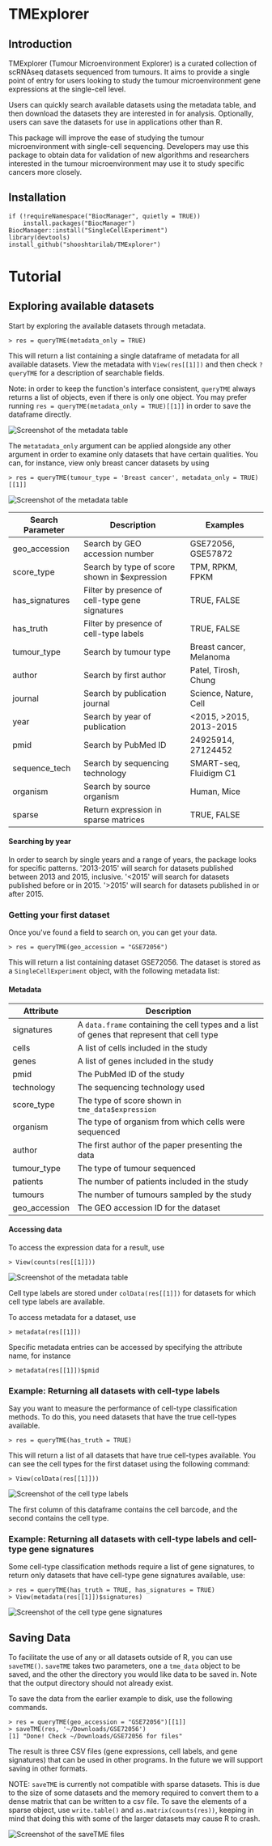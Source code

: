 # TMExplorer

## Introduction

TMExplorer (Tumour Microenvironment Explorer) is a curated collection of scRNAseq datasets sequenced from tumours. It aims to provide a single point of entry for users looking to study the tumour microenvironment gene expressions at the single-cell level. 

Users can quickly search available datasets using the metadata table, and then download the datasets they are interested in for analysis. Optionally, users can save the datasets for use in applications other than R. 

This package will improve the ease of studying the tumour microenvironment with single-cell sequencing. Developers may use this package to obtain data for validation of new algorithms and researchers interested in the tumour microenvironment may use it to study specific cancers more closely. 

## Installation
``` 
if (!requireNamespace("BiocManager", quietly = TRUE))
    install.packages("BiocManager")
BiocManager::install("SingleCellExperiment")
library(devtools)
install_github("shooshtarilab/TMExplorer")
```

# Tutorial

## Exploring available datasets

Start by exploring the available datasets through metadata.

```
> res = queryTME(metadata_only = TRUE)
```

This will return a list containing a single dataframe of metadata for all available datasets. View the metadata with `View(res[[1]])` and then check `?queryTME` for a description of searchable fields.

Note: in order to keep the function's interface consistent, `queryTME` always returns a list of objects, even if there is only one object. You may prefer running `res = queryTME(metadata_only = TRUE)[[1]]` in order to save the dataframe directly.

![Screenshot of the metadata table](docs/metadata.png)

The `metatadata_only` argument can be applied alongside any other argument in order to examine only datasets that have certain qualities. You can, for instance, view only breast cancer datasets by using 

```
> res = queryTME(tumour_type = 'Breast cancer', metadata_only = TRUE)[[1]]
```

![Screenshot of the metadata table](docs/bc_metadata.png)

| Search Parameter | Description                                     | Examples                |
| ---------------- | ----------------------------------------------- | ----------------------- |
| geo_accession    | Search by GEO accession number                  | GSE72056, GSE57872      |
| score_type       | Search by type of score shown in $expression    | TPM, RPKM, FPKM         |
| has_signatures   | Filter by presence of cell-type gene signatures | TRUE, FALSE             |
| has_truth        | Filter by presence of cell-type labels          | TRUE, FALSE             |
| tumour_type      | Search by tumour type                           | Breast cancer, Melanoma |
| author           | Search by first author                          | Patel, Tirosh, Chung    |
| journal          | Search by publication journal                   | Science, Nature, Cell   |
| year             | Search by year of publication                   | <2015, >2015, 2013-2015 |
| pmid             | Search by PubMed ID                             | 24925914, 27124452      |
| sequence_tech    | Search by sequencing technology                 | SMART-seq, Fluidigm C1  |
| organism         | Search by source organism                       | Human, Mice             |
| sparse           | Return expression in sparse matrices            | TRUE, FALSE             |

#### Searching by year

In order to search by single years and a range of years, the package looks for specific patterns. '2013-2015' will search for datasets published between 2013 and 2015, inclusive. '<2015' will search for datasets published before or in 2015. '>2015' will search for datasets published in or after 2015.


### Getting your first dataset

Once you've found a field to search on, you can get your data. 

```
> res = queryTME(geo_accession = "GSE72056")
```

This will return a list containing dataset GSE72056. The dataset is stored as a `SingleCellExperiment` object, with the following metadata list:

#### Metadata
| Attribute     | Description |
| ------------- | --------------------------------------------------------------- |
| signatures    | A `data.frame` containing the cell types and a list of genes that represent that cell type |
| cells         | A list of cells included in the study |
| genes         | A list of genes included in the study |
| pmid          | The PubMed ID of the study |
| technology    | The sequencing technology used |
| score_type    | The type of score shown in `tme_data$expression` |
| organism      | The type of organism from which cells were sequenced |
| author        | The first author of the paper presenting the data |
| tumour_type   | The type of tumour sequenced |
| patients      | The number of patients included in the study |
| tumours       | The number of tumours sampled by the study |
| geo_accession | The GEO accession ID for the dataset |

#### Accessing data

To access the expression data for a result, use
```
> View(counts(res[[1]]))
```
![Screenshot of the metadata table](docs/GSE72056_expression.png)

Cell type labels are stored under `colData(res[[1]])` for datasets for which cell type labels are available.

To access metadata for a dataset, use
```
> metadata(res[[1]])
```
Specific metadata entries can be accessed by specifying the attribute name, for instance
```
> metadata(res[[1]])$pmid
```


### Example: Returning all datasets with cell-type labels

Say you want to measure the performance of cell-type classification methods. To do this, you need datasets that have the true cell-types available. 
```
> res = queryTME(has_truth = TRUE)
```
This will return a list of all datasets that have true cell-types available. You can see the cell types for the first dataset using the following command:
```
> View(colData(res[[1]]))
```
![Screenshot of the cell type labels](docs/GSE72056_labels.png)

The first column of this dataframe contains the cell barcode, and the second contains the cell type. 

### Example: Returning all datasets with cell-type labels and cell-type gene signatures

Some cell-type classification methods require a list of gene signatures, to return only datasets that have cell-type gene signatures available, use:
```
> res = queryTME(has_truth = TRUE, has_signatures = TRUE)
> View(metadata(res[[1]])$signatures)
```
![Screenshot of the cell type gene signatures](docs/GSE72056_signatures.png)

## Saving Data

To facilitate the use of any or all datasets outside of R, you can use `saveTME()`. `saveTME` takes two parameters, one a `tme_data` object to be saved, and the other the directory you would like data to be saved in. Note that the output directory should not already exist.

To save the data from the earlier example to disk, use the following commands.

```
> res = queryTME(geo_accession = "GSE72056")[[1]]
> saveTME(res, '~/Downloads/GSE72056')
[1] "Done! Check ~/Downloads/GSE72056 for files"
```
The result is three CSV files (gene expressions, cell labels, and gene signatures) that can be used in other programs. In the future we will support saving in other formats.

NOTE: `saveTME` is currently not compatible with sparse datasets. This is due to the size of some datasets and the memory required to convert them to a dense matrix that can be written to a csv file. To save the elements of a sparse object, use `write.table()` and `as.matrix(counts(res))`, keeping in mind that doing this with some of the larger datasets may cause R to crash.

![Screenshot of the saveTME files](docs/saveTME_files.png)
